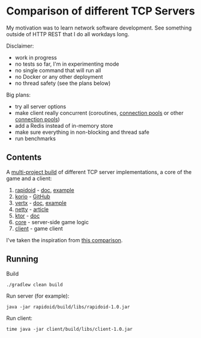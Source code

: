 # Comparison of different TCP Servers

My motivation was to learn network software development. See something outside of HTTP REST that I do all workdays long.

Disclaimer: 

- work in progress
- no tests so far, I'm in experimenting mode
- no single command that will run all
- no Docker or any other deployment
- no thread safety (see the plans below)

Big plans:

- try all server options
- make client really concurrent (coroutines, [connection pools](https://blog.adamgamboa.dev/2020/01/06/creating-a-socket-client-pool-in-java/) or other [connection pools](https://www.freecodecamp.org/news/how-to-implement-an-object-pool-with-an-actor-in-kotlin-ed06d3ba6257/))
- add a Redis instead of in-memory store
- make sure everything in non-blocking and thread safe
- run benchmarks

## Contents

A [multi-project build](https://docs.gradle.org/current/userguide/multi_project_builds.html) of different TCP server implementations, a core of the game and a client:

 1. [rapidoid](./rapidoid) - [doc](https://www.rapidoid.org/documentation.html#implementing-echo-protocol), [example](https://github.com/selvakn/todobackend-kotlin-rapidoid)
 2. [korio](./corio) - [GitHub](https://github.com/korlibs/korio)
 3. [vertx](./vertx) - [doc](https://vertx.io/docs/vertx-core/kotlin/#_writing_tcp_servers_and_clients), [example](https://github.com/fvasco/vertKtDemo)
 4. [netty](./netty) - [article](https://medium.com/@ashertoqeer/netty-simple-tcp-server-51fa8537fad5)
 5. [ktor](./ktor) - [doc](https://ktor.io/servers/raw-sockets.html) 
 6. [core](./core) - server-side game logic
 7. [client](./client) - game client
 
 I've taken the inspiration from [this comparison](https://www.techempower.com/benchmarks/#section=data-r19&hw=cl&test=plaintext&s=1&l=x5nh4v-1r&a=2).

## Running

Build

    ./gradlew clean build
    
Run server (for example):

    java -jar rapidoid/build/libs/rapidoid-1.0.jar
    
Run client:
    
    time java -jar client/build/libs/client-1.0.jar
